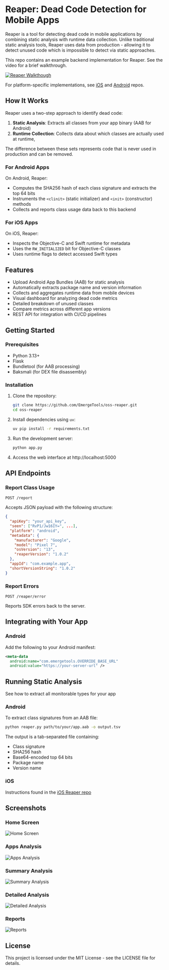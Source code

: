 # Reaper: Dead Code Detection for Mobile Apps

Reaper is a tool for detecting dead code in mobile applications by combining static analysis with runtime data collection. Unlike traditional static analysis tools, Reaper uses data from production - allowing it to detect unused code which is impossible to detect via static approaches.

This repo contains an example backend implementation for Reaper. See the video for a brief walkthrough.

[![Reaper Walkthough](https://img.youtube.com/vi/HA1Av22c4kI/0.jpg)](https://www.youtube.com/watch?v=HA1Av22c4kI)

For platform-specific implementations, see [iOS](https://github.com/getsentry/Reaper-iOS) and [Android](https://github.com/EmergeTools/emerge-android/tree/main/reaper) repos.

## How It Works

Reaper uses a two-step approach to identify dead code:

1. **Static Analysis**: Extracts all classes from your app binary (AAB for Android)
2. **Runtime Collection**: Collects data about which classes are actually used at runtime,

The difference between these sets represents code that is never used in production and can be removed.

### For Android Apps

On Android, Reaper:
- Computes the SHA256 hash of each class signature and extracts the top 64 bits
- Instruments the `<clinit>` (static initializer) and `<init>` (constructor) methods
- Collects and reports class usage data back to this backend

### For iOS Apps

On iOS, Reaper:
- Inspects the Objective-C and Swift runtime for metadata
- Uses the `RW_INITIALIZED` bit for Objective-C classes
- Uses runtime flags to detect accessed Swift types

## Features

- Upload Android App Bundles (AAB) for static analysis
- Automatically extracts package name and version information
- Collects and aggregates runtime data from mobile devices
- Visual dashboard for analyzing dead code metrics
- Detailed breakdown of unused classes
- Compare metrics across different app versions
- REST API for integration with CI/CD pipelines

## Getting Started

### Prerequisites

- Python 3.13+
- Flask
- Bundletool (for AAB processing)
- Baksmali (for DEX file disassembly)

### Installation

1. Clone the repository:
   ```bash
   git clone https://github.com/EmergeTools/oss-reaper.git
   cd oss-reaper
   ```

2. Install dependencies using `uv`:
   ```bash
   uv pip install -r requirements.txt
   ```

3. Run the development server:
   ```bash
   python app.py
   ```

4. Access the web interface at http://localhost:5000

## API Endpoints

### Report Class Usage

```
POST /report
```

Accepts JSON payload with the following structure:
```json
{
  "apiKey": "your_api_key",
  "seen": ["RvP1/Jw16IY=", ...],
  "platform": "android",
  "metadata": {
    "manufacturer": "Google",
    "model": "Pixel 7",
    "osVersion": "13",
    "reaperVersion": "1.0.2"
  },
  "appId": "com.example.app",
  "shortVersionString": "1.0.2"
}
```

### Report Errors

```
POST /reaper/error
```

Reports SDK errors back to the server.

## Integrating with Your App

### Android

Add the following to your Android manifest:

```xml
<meta-data
  android:name="com.emergetools.OVERRIDE_BASE_URL"
  android:value="https://your-server-url" />
```

## Running Static Analysis

See how to extract all monitorable types for your app

### Android

To extract class signatures from an AAB file:

```bash
python reaper.py path/to/your/app.aab -o output.tsv
```

The output is a tab-separated file containing:
- Class signature
- SHA256 hash
- Base64-encoded top 64 bits
- Package name
- Version name

### iOS

Instructions found in the [iOS Reaper repo](https://github.com/getsentry/Reaper-iOS?tab=readme-ov-file#determining-all-types)

## Screenshots

### Home Screen
![Home Screen](screenshots/home.png)

### Apps Analysis
![Apps Analysis](screenshots/apps.png)

### Summary Analysis
![Summary Analysis](screenshots/summary.png)

### Detailed Analysis
![Detailed Analysis](screenshots/analyze.png)

### Reports
![Reports](screenshots/reports.png)

## License

This project is licensed under the MIT License - see the LICENSE file for details.

